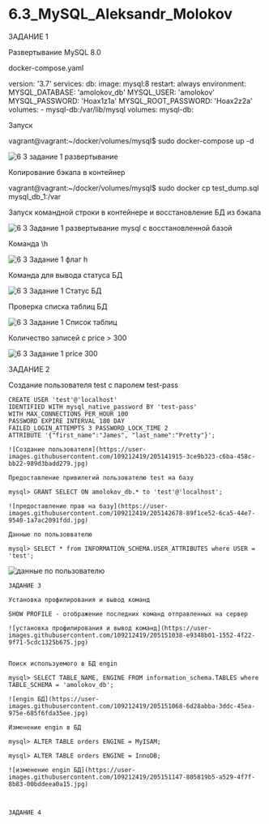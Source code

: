 # 6.3_MySQL_Aleksandr_Molokov

ЗАДАНИЕ 1

Развертывание MySQL 8.0 

docker-compose.yaml

version: '3.7'
services:
  db:
    image: mysql:8
    restart: always
    environment:
      MYSQL_DATABASE: 'amolokov_db'
      MYSQL_USER: 'amolokov'
      MYSQL_PASSWORD: 'Hoax1z1a'
      MYSQL_ROOT_PASSWORD: 'Hoax2z2a'
    volumes:
      - mysql-db:/var/lib/mysql
volumes:
  mysql-db:

Запуск

vagrant@vagrant:~/docker/volumes/mysql$ sudo docker-compose up -d

![6 3 задание 1 развертывание](https://user-images.githubusercontent.com/109212419/204364748-7312886e-9569-489e-bbbe-d7e24d530f4a.jpg)

Копирование бэкапа в контейнер

vagrant@vagrant:~/docker/volumes/mysql$ sudo docker cp test_dump.sql mysql_db_1:/var 




Запуск командной строки в контейнере и восстановление БД из бэкапа

![6 3 Задание 1 развертывание mysql с восстановленной базой](https://user-images.githubusercontent.com/109212419/204371117-443cea71-5c46-4414-8262-b64145c656fd.jpg)


Команда \h

![6 3 Задание 1 флаг h](https://user-images.githubusercontent.com/109212419/204894542-fc4b1fba-f67a-4959-aca4-bbcc48ef3f15.jpg)


Команда для вывода статуса БД

![6 3 Задание 1 Статус БД](https://user-images.githubusercontent.com/109212419/204894119-339f792d-15d5-417f-b290-60e73d649c16.jpg)

Проверка списка таблиц БД

![6 3 Задание 1 Список таблиц](https://user-images.githubusercontent.com/109212419/204894895-1626f373-61ef-41fe-8dce-3b0c005ae17f.jpg)

Количество записей с price > 300

![6 3 Задание 1 price 300](https://user-images.githubusercontent.com/109212419/204895497-8afbb500-24a7-48fb-915f-f60d45e788ee.jpg)


ЗАДАНИЕ 2

Создание пользователя test с паролем test-pass

    CREATE USER 'test'@'localhost' 
    IDENTIFIED WITH mysql_native_password BY 'test-pass'
    WITH MAX_CONNECTIONS_PER_HOUR 100
    PASSWORD EXPIRE INTERVAL 180 DAY
    FAILED_LOGIN_ATTEMPTS 3 PASSWORD_LOCK_TIME 2
    ATTRIBUTE '{"first_name":"James", "last_name":"Pretty"}';
    
    ![Создание пользователя](https://user-images.githubusercontent.com/109212419/205141915-3ce9b323-c6ba-458c-bb22-989d3badd279.jpg)
    
    Предоставление привилегий пользователю test на базу
    
    mysql> GRANT SELECT ON amolokov_db.* to 'test'@'localhost';
    
    ![предоставление прав на базу](https://user-images.githubusercontent.com/109212419/205142678-89f1ce52-6ca5-44e7-9540-1a7ac2091fdd.jpg)
    
    Данные по пользоввателю
    
    mysql> SELECT * from INFORMATION_SCHEMA.USER_ATTRIBUTES where USER = 'test';
    
   ![данные по пользователю](https://user-images.githubusercontent.com/109212419/205143233-ffb5aab1-82f0-4086-a483-354800ca83f9.jpg)
 

    ЗАДАНИЕ 3
    
    Установка профилирования и вывод команд
    
    SHOW PROFILE - отображение последних команд отправленных на сервер
       
    ![установка профилирования и вывод команд](https://user-images.githubusercontent.com/109212419/205151038-e9348b01-1552-4f22-9f71-5cdc1325b675.jpg)

    
    Поиск используемого в БД engin
    
    mysql> SELECT TABLE_NAME, ENGINE FROM information_schema.TABLES where TABLE_SCHEMA = 'amolokov_db';
    
    ![engin БД](https://user-images.githubusercontent.com/109212419/205151068-6d28abba-3ddc-45ea-975e-685f6fda35ee.jpg)

    Изменение engin в БД
    
    mysql> ALTER TABLE orders ENGINE = MyISAM;
    
    mysql> ALTER TABLE orders ENGINE = InnoDB;
    
    ![изменение engin БД](https://user-images.githubusercontent.com/109212419/205151147-805819b5-a529-4f7f-8b83-00bddeea0a15.jpg)

    
    
    ЗАДАНИЕ 4
    
    









    











